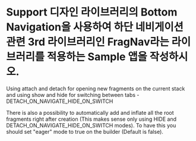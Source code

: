 # Support 디자인 라이브러리의 Bottom Navigation을 사용하여 하단 네비게이션 관련 3rd 라이브러리인 FragNav라는 라이브러리를 적용하는 Sample 앱을 작성하시오.



Using attach and detach for opening new fragments on the current stack and using show and hide for switching between tabs - DETACH_ON_NAVIGATE_HIDE_ON_SWITCH

There is also a possibility to automatically add and inflate all the root fragments right after creation (This makes sense only using HIDE and DETACH_ON_NAVIGATE_HIDE_ON_SWITCH modes). To have this you should set "eager" mode to true on the builder (Default is false).
